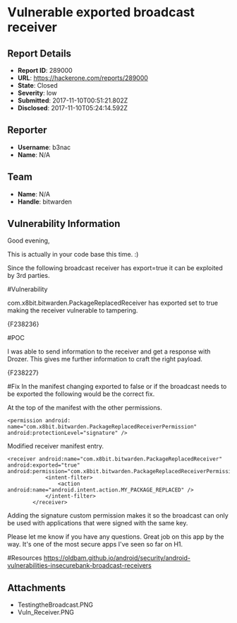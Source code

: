 # Vulnerable exported broadcast receiver

## Report Details
- **Report ID**: 289000
- **URL**: https://hackerone.com/reports/289000
- **State**: Closed
- **Severity**: low
- **Submitted**: 2017-11-10T00:51:21.802Z
- **Disclosed**: 2017-11-10T05:24:14.592Z

## Reporter
- **Username**: b3nac
- **Name**: N/A

## Team
- **Name**: N/A
- **Handle**: bitwarden

## Vulnerability Information
Good evening,

This is actually in your code base this time.  :)

Since the following broadcast receiver has export=true it can be exploited by 3rd parties.

#Vulnerability

com.x8bit.bitwarden.PackageReplacedReceiver has exported set to true making the receiver vulnerable to tampering.

{F238236}

#POC

I was able to send information to the receiver and get a response with Drozer. This gives me further information to craft the right payload.

{F238227}

#Fix
In the manifest changing exported to false or if the broadcast needs to be exported the following would be the correct fix.

At the top of the manifest with the other permissions.

```
<permission android: name="com.x8bit.bitwarden.PackageReplacedReceiverPermission" android:protectionLevel="signature" />
```

Modified receiver manifest entry.
```
<receiver android:name="com.x8bit.bitwarden.PackageReplacedReceiver" android:exported="true" android:permission="com.x8bit.bitwarden.PackageReplacedReceiverPermission">
            <intent-filter>
                <action android:name="android.intent.action.MY_PACKAGE_REPLACED" />
            </intent-filter>
        </receiver>
```

Adding the signature custom permission makes it so the broadcast can only be used with applications that were signed with the same key.

Please let me know if you have any questions. Great job on this app by the way. It's one of the most secure apps I've seen so far on H1.

#Resources
https://oldbam.github.io/android/security/android-vulnerabilities-insecurebank-broadcast-receivers


## Attachments
- TestingtheBroadcast.PNG
- Vuln_Receiver.PNG
